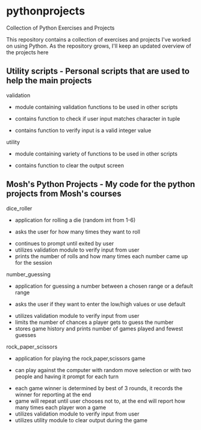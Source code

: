 # pythonprojects
Collection of Python Exercises and Projects

This repository contains a collection of exercises and projects I've worked on using Python. 
As the repository grows, I'll keep an updated overview of the projects here

## Utility scripts - Personal scripts that are used to help the main projects

validation
- module containing validation functions to be used in other scripts
* contains function to check if user input matches character in tuple
+ contains function to verify input is a valid integer value

utility
- module containing variety of functions to be used in other scripts
* contains function to clear the output screen

## Mosh's Python Projects - My code for the python projects from Mosh's courses

dice_roller 
- application for rolling a die (random int from 1-6) 
* asks the user for how many times they want to roll
+ continues to prompt until exited by user
+ utilizes validation module to verify input from user
+ prints the number of rolls and how many times each number  came up for the session

number_guessing
- application for guessing a number between a chosen range or a default range
* asks the user if they want to enter the low/high values or use default
+ utilizes validation module to verify input from user
+ limits the number of chances a player gets to guess the number
+ stores game history and prints number of games played and fewest guesses

rock_paper_scissors
- application for playing the rock,paper,scissors game
* can play against the computer with random move selection or with two people and having it prompt for each turn
+ each game winner is determined by best of 3 rounds, it records the winner for reporting at the end
+ game will repeat until user chooses not to, at the end will report how many times each player won a game
+ utilizes validation module to verify input from user
+ utilizes utility module to clear output during the game
